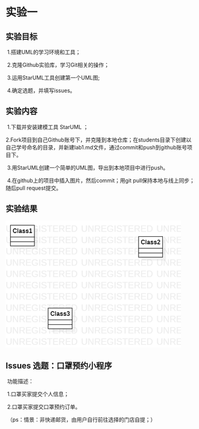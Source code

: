 # 实验一

## 实验目标

​	1.搭建UML的学习环境和工具；

​	2.克隆Github实验库，学习Git相关的操作；

​	3.运用StarUML工具创建第一个UML图;

​	4.确定选题，并填写issues。

## 实验内容

​	1.下载并安装建模工具 StarUML ；

​	2.Fork项目到自己Github账号下，并克隆到本地仓库；在students目录下创建以自己学号命名的目录，并新建lab1.md文件，通过commit和push到github账号项目下。

​	3.用StarUML创建一个简单的UML图，导出到本地项目中进行push。

​	4.在github上的项目中插入图片，然后commit；用git pull保持本地与线上同步；随后pull request提交。

## 实验结果

![第一个UML图](./model1.png)



## Issues 选题：口罩预约小程序

​	功能描述： 

​	1.口罩买家提交个人信息； 

​	2.口罩买家提交口罩预约订单。 ​

​	（ps：情景：非快递邮货，由用户自行前往选择的门店自提；） 